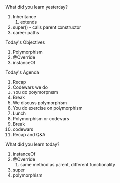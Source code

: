 What did you learn yesterday?

1. Inheritance
   1. extends
2. super() - calls parent constructor
3. career paths


Today's Objectives

1. Polymorphism
2. @Override
3. instanceOf

Today's Agenda

1. Recap
2. Codewars we do
3. You do polymorphism
4. Break
5. We discuss polymorphism
6. You do exercise on polymorphism
7. Lunch
8. Polymorphism or codewars
9. Break
10. codewars
11. Recap and Q&A


What did you learn today?

1. instanceOf
2. @Override
   1. same method as parent, different functionality
3. super
4. polymorphism


